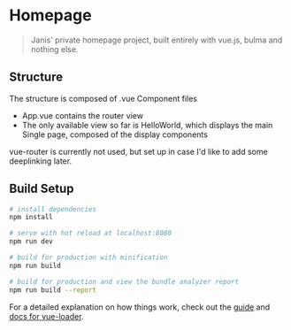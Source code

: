 # Homepage

> Janis' private homepage project, built entirely with vue.js, bulma and nothing else.

## Structure

The structure is composed of .vue Component files
- App.vue contains the router view
- The only available view so far is HelloWorld, which displays the main Single page, composed of the display components

vue-router is currently not used, but set up in case I'd like to add some deeplinking later. 

## Build Setup

``` bash
# install dependencies
npm install

# serve with hot reload at localhost:8080
npm run dev

# build for production with minification
npm run build

# build for production and view the bundle analyzer report
npm run build --report
```

For a detailed explanation on how things work, check out the [guide](http://vuejs-templates.github.io/webpack/) and [docs for vue-loader](http://vuejs.github.io/vue-loader).
